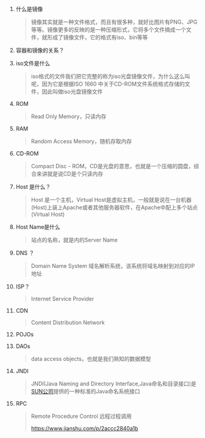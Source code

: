 1. 什么是镜像

   > 镜像其实就是一种文件格式，而且有很多种，就好比图片有PNG、JPG等等。镜像更多的反映的是一种压缩形式，它将多个文件搞成一个文件，就形成了镜像文件，它的格式有iso、bin等等

2. 容器和镜像的关系？

3. iso文件是什么

   > iso格式的文件我们把它完整的称为iso光盘镜像文件，为什么这么叫呢，因为它是根据ISO 1660 中关于CD-ROM文件系统格式存储的文件，因此叫做iso光盘镜像文件

4. ROM

   > Read Only Memory，只读内存

5. RAM

   > Random Access Memory，随机存取内存

6. CD-ROM

   > Compact Disc - ROM，CD是光盘的意思，也就是一个压缩的圆盘，综合来讲就是说CD是个只读内存

7. Host 是什么？

   > Host 是一个主机，Virtual Host是虚拟主机，一般就是说在一台机器(Host)上装上Apache或者其他服务器软件，在Apache中配上多个站点(Virtual Host)

8. Host Name是什么

   > 站点的名称，就是<Virtual Host>内的Server Name

9. DNS ？

   > Domain Name System 域名解析系统，该系统将域名映射到对应的IP地址

10. ISP？

    > Internet Service Provider

11. CDN

    > Content Distribution Network
    
12. POJOs

13. DAOs

    > data access objects，也就是我们熟知的数据模型

14. JNDI

    > JNDI(Java Naming and Directory Interface,Java命名和目录接口)是[SUN公司](https://baike.baidu.com/item/SUN公司)提供的一种标准的Java命名系统接口
    
15. RPC

    > Remote Procedure Control 远程过程调用
    >
    > https://www.jianshu.com/p/2accc2840a1b

